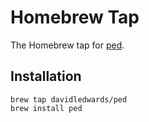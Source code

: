 # Homebrew Tap

The Homebrew tap for [ped](https://github.com/davidledwards/ped).

## Installation

```shell
brew tap davidledwards/ped
brew install ped
```

